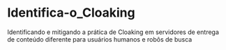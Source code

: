 # Identifica-o_Cloaking
Identificando e mitigando a prática de Cloaking em servidores de entrega de conteúdo diferente para usuários humanos e robôs de busca
